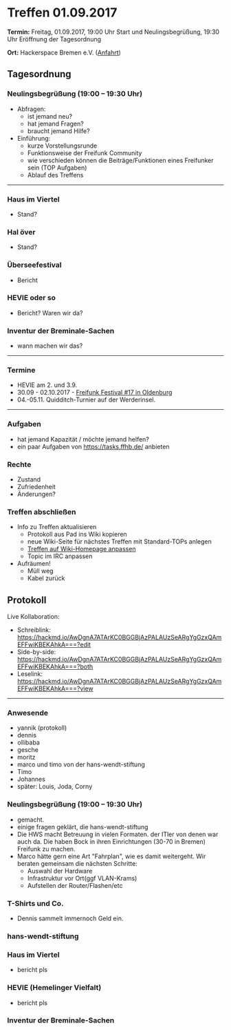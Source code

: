 # Treffen 01.09.2017

**Termin:** Freitag, 01.09.2017, 19:00 Uhr Start und Neulingsbegrüßung, 19:30 Uhr Eröffnung der Tagesordnung

**Ort:** Hackerspace Bremen e.V. ([Anfahrt](https://www.hackerspace-bremen.de/anfahrt/))

## Tagesordnung
### Neulingsbegrüßung (19:00 – 19:30 Uhr)
- Abfragen:
    - ist jemand neu?
    - hat jemand Fragen?
    - braucht jemand Hilfe?
- Einführung:
    - kurze Vorstellungsrunde
    - Funktionsweise der Freifunk Community
    - wie verschieden können die Beiträge/Funktionen eines Freifunker sein (TOP Aufgaben)
    - Ablauf des Treffens

---

### Haus im Viertel
- Stand?

### Hal över
- Stand?

### Überseefestival
- Bericht

### HEVIE oder so
- Bericht? Waren wir da?

### Inventur der Breminale-Sachen
- wann machen wir das?

---

### Termine
- HEVIE am 2. und 3.9.
- 30.09 - 02.10.2017 - [Freifunk Festival #17 in Oldenburg](https://ffnw.de/freifunk-festival-17-30-9-02-10-in-oldenburg/#more-2833)
- 04.-05.11. Quidditch-Turnier auf der Werderinsel.

---

### Aufgaben
- hat jemand Kapazität / möchte jemand helfen?
- ein paar Aufgaben von https://tasks.ffhb.de/ anbieten

### Rechte
- Zustand
- Zufriedenheit
- Änderungen?

### Treffen abschließen
- Info zu Treffen aktualisieren
  - Protokoll aus Pad ins Wiki kopieren
  - neue Wiki-Seite für nächstes Treffen mit Standard-TOPs anlegen
  - [Treffen auf Wiki-Homepage anpassen](Home)
  - Topic im IRC anpassen
- Aufräumen!
  - Müll weg
  - Kabel zurück


## Protokoll
Live Kollaboration:
- Schreiblink: https://hackmd.io/AwDgnA7ATArKC0BGGBjAzPALAUzSeARgYgGzxQAmEFFwiKBEKAhkA===?edit
- Side-by-side: https://hackmd.io/AwDgnA7ATArKC0BGGBjAzPALAUzSeARgYgGzxQAmEFFwiKBEKAhkA===?both
- Leselink: https://hackmd.io/AwDgnA7ATArKC0BGGBjAzPALAUzSeARgYgGzxQAmEFFwiKBEKAhkA===?view

---

### Anwesende
- yannik (protokoll)
- dennis
- ollibaba
- gesche
- moritz
- marco und timo von der hans-wendt-stiftung
- Timo
- Johannes
- später: Louis, Joda, Corny

### Neulingsbegrüßung (19:00 – 19:30 Uhr)
- gemacht.
- einige fragen geklärt, die hans-wendt-stiftung
- Die HWS macht Betreuung in vielen Formaten. der ITler von denen war auch da. Die haben Bock in ihren Einrichtungen (30-70 in Bremen) Freifunk zu machen.
- Marco hätte gern eine Art "Fahrplan", wie es damit weitergeht. Wir beraten gemeinsam die nächsten Schritte: 
    - Auswahl der Hardware 
    - Infrastruktur vor Ort(ggf VLAN-Krams)
    - Aufstellen der Router/Flashen/etc

### T-Shirts und Co.
- Dennis sammelt immernoch Geld ein.

### hans-wendt-stiftung

### Haus im Viertel
- bericht pls 

### HEVIE (Hemelinger Vielfalt)
- bericht pls

### Inventur der Breminale-Sachen